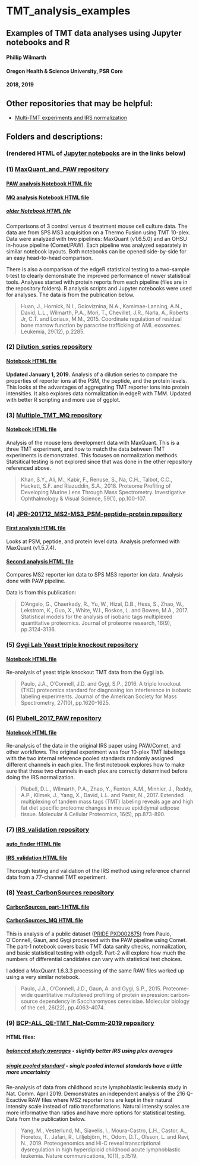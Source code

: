 # TMT_analysis_examples
## Examples of TMT data analyses using Jupyter notebooks and R
#### Phillip Wilmarth
#### Oregon Health & Science University, PSR Core
#### 2018, 2019

## Other repositories that may be helpful:
* [Multi-TMT experiments and IRS normalization](https://github.com/pwilmart/IRS_normalization.git)

## Folders and descriptions:
### (rendered HTML of [Jupyter notebooks](http://jupyter.org) are in the links below)

### (1) [MaxQuant_and_PAW repository](https://github.com/pwilmart/MaxQuant_and_PAW.git)
#### [PAW analysis Notebook HTML file](https://pwilmart.github.io/TMT_analysis_examples/KUR1502_PAW.html)
#### [MQ analysis Notebook HTML file](https://pwilmart.github.io/TMT_analysis_examples/KUR1502_MQ.html)
##### [older Notebook HTML file](https://pwilmart.github.io/TMT_analysis_examples/KUR1502_PAW.html)

Comparisons of 3 control versus 4 treatment mouse cell culture data. The data are from SPS MS3 acquisition on a Thermo Fusion using TMT 10-plex. Data were analyzed with two pipelines: MaxQuant (v1.6.5.0) and an OHSU in-house pipeline (Comet/PAW). Each pipeline was analyzed separately in similar notebook layouts. Both notebooks can be opened side-by-side for an easy head-to-head comparison.

There is also a comparison of the edgeR statistical testing to a two-sample t-test to clearly demonstrate the improved performance of newer statistical tools. Analyses started with protein reports from each pipeline (files are in the repository folders). R analysis scripts and Jupyter notebooks were used for analyses. The data is from the publication below.

> Huan, J., Hornick, N.I., Goloviznina, N.A., Kamimae-Lanning, A.N., David, L.L., Wilmarth, P.A., Mori, T., Chevillet, J.R., Narla, A., Roberts Jr, C.T. and Loriaux, M.M., 2015. Coordinate regulation of residual bone marrow function by paracrine trafficking of AML exosomes. Leukemia, 29(12), p.2285.

### (2) [Dilution_series repository](https://github.com/pwilmart/Dilution_series)
#### [Notebook HTML file](https://pwilmart.github.io/TMT_analysis_examples/MAN1353_peptides_proteins.html)

**Updated January 1, 2019.** Analysis of a dilution series to compare the properties of reporter ions at the PSM, the peptide, and the protein levels. This looks at the advantages of aggregating TMT reporter ions into protein intensities. It also explores data normalization in edgeR with TMM. Updated with better R scripting and more use of ggplot.

### (3) [Multiple_TMT_MQ repository](https://github.com/pwilmart/Multiple_TMT_MQ.git)
#### [Notebook HTML file](https://pwilmart.github.io/TMT_analysis_examples/multiple_TMT_MQ.html)

Analysis of the mouse lens development data with MaxQuant. This is a three TMT experiment, and how to match the data between TMT experiments is demonstrated. This focuses on normalization methods. Statsitical testing is not explored since that was done in the other repository referenced above.

> Khan, S.Y., Ali, M., Kabir, F., Renuse, S., Na, C.H., Talbot, C.C., Hackett, S.F. and Riazuddin, S.A., 2018. Proteome Profiling of Developing Murine Lens Through Mass Spectrometry. Investigative Ophthalmology & Visual Science, 59(1), pp.100-107.

### (4) [JPR-201712_MS2-MS3_PSM-peptide-protein repository](https://github.com/pwilmart/JPR-201712_MS2-MS3_PSM-peptide-protein)
#### [First analysis HTML file](https://pwilmart.github.io/TMT_analysis_examples/MS2MS3_peptides_proteins.html)

Looks at PSM, peptide, and protein level data. Analysis preformed with MaxQuant (v1.5.7.4).

#### [Second analysis HTML file](https://pwilmart.github.io/TMT_analysis_examples/JPR-2017_E-coli_MS2-MS3.html)

Compares MS2 reporter ion data to SPS MS3 reporter ion data. Analysis done with PAW pipeline.

Data is from this publication:

> D’Angelo, G., Chaerkady, R., Yu, W., Hizal, D.B., Hess, S., Zhao, W., Lekstrom, K., Guo, X., White, W.I., Roskos, L. and Bowen, M.A., 2017. Statistical models for the analysis of isobaric tags multiplexed quantitative proteomics. Journal of proteome research, 16(9), pp.3124-3136.

### (5) [Gygi Lab Yeast triple knockout repository](https://github.com/pwilmart/Yeast_triple_KO_TMT)
#### [Notebook HTML file](https://pwilmart.github.io/TMT_analysis_examples/Triple_KO.html)

Re-analysis of yeast triple knockout TMT data from the Gygi lab.

> Paulo, J.A., O’Connell, J.D. and Gygi, S.P., 2016. A triple knockout (TKO) proteomics standard for diagnosing ion interference in isobaric labeling experiments. Journal of the American Society for Mass Spectrometry, 27(10), pp.1620-1625.

### (6) [Plubell_2017_PAW repository](https://github.com/pwilmart/Plubell_2017_PAW.git)
#### [Notebook HTML file](https://pwilmart.github.io/TMT_analysis_examples/auto_finder_PAW.html)

Re-analysis of the data in the original IRS paper using PAW/Comet, and other workflows. The original experiment was four 10-plex TMT labelings with the two internal reference pooled standards randomly assigned different channels in each plex. The first notebook explores how to make sure that those two channels in each plex are correctly determined before doing the IRS normalization.

> Plubell, D.L., Wilmarth, P.A., Zhao, Y., Fenton, A.M., Minnier, J., Reddy, A.P., Klimek, J., Yang, X., David, L.L. and Pamir, N., 2017. Extended multiplexing of tandem mass tags (TMT) labeling reveals age and high fat diet specific proteome changes in mouse epididymal adipose tissue. Molecular & Cellular Proteomics, 16(5), pp.873-890.

### (7) [IRS_validation repository](https://github.com/pwilmart/IRS_validation.git)
#### [auto_finder HTML file](https://pwilmart.github.io/TMT_analysis_examples/auto_finder_BIND-473.html)
#### [IRS_validation HTML file](https://pwilmart.github.io/TMT_analysis_examples/IRS_validation.html)

Thorough testing and validation of the IRS method using reference channel data from a 77-channel TMT experiment.

### (8) [Yeast_CarbonSources repository](https://github.com/pwilmart/Yeast_CarbonSources.git)
#### [CarbonSources_part-1 HTML file](https://pwilmart.github.io/TMT_analysis_examples/CarbonSources_part-1.html)
#### [CarbonSources_MQ HTML file](https://pwilmart.github.io/TMT_analysis_examples/CarbonSources_MQ.html)

This is analysis of a public dataset ([PRIDE PXD002875](https://www.ebi.ac.uk/pride/archive/projects/PXD002875)) from Paulo, O'Connell, Gaun, and Gygi processed with the PAW pipeline using Comet. The part-1 notebook covers basic TMT data sanity checks, normalization, and basic statistical testing with edgeR. Part-2 will explore how much the numbers of differential candidates can vary with statistical test choices.

I added a MaxQuant 1.6.3.3 processing of the same RAW files worked up using a very similar notebook.

> Paulo, J.A., O’Connell, J.D., Gaun, A. and Gygi, S.P., 2015. Proteome-wide quantitative multiplexed profiling of protein expression: carbon-source dependency in Saccharomyces cerevisiae. Molecular biology of the cell, 26(22), pp.4063-4074.

### (9) [BCP-ALL_QE-TMT_Nat-Comm-2019 repository](https://github.com/pwilmart/BCP-ALL_QE-TMT_Nat-Comm-2019.git)
#### HTML files:
##### [balanced study averages](https://pwilmart.github.io/TMT_analysis_examples/Nat-Comm-2019_TMT_QE_averages.html) - slightly better IRS using plex averages

##### [single pooled standard](https://pwilmart.github.io/TMT_analysis_examples/Nat-Comm-2019_TMT_QE_pools.html) - single pooled internal standards have a little more uncertainty

Re-analysis of data from childhood acute lymphoblastic leukemia study in Nat. Comm. April 2019. Demonstrates an independent analysis of the 216 Q-Exactive RAW files where MS2 reporter ions are kept in their natural intensity scale instead of ratio transformations. Natural intensity scales are more informative than ratios and have more options for statistical testing. Data from the publication below.

> Yang, M., Vesterlund, M., Siavelis, I., Moura-Castro, L.H., Castor, A., Fioretos, T., Jafari, R., Lilljebjörn, H., Odom, D.T., Olsson, L. and Ravi, N., 2019. Proteogenomics and Hi-C reveal transcriptional dysregulation in high hyperdiploid childhood acute lymphoblastic leukemia. Nature communications, 10(1), p.1519.
